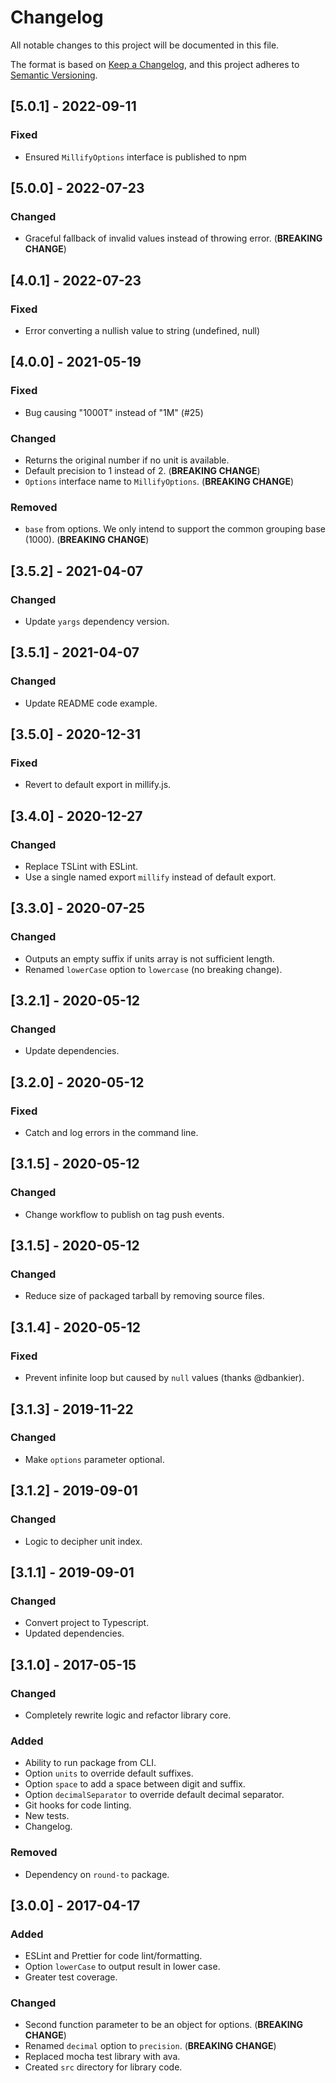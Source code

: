 # Changelog
All notable changes to this project will be documented in this file.

The format is based on [Keep a Changelog](https://keepachangelog.com/en/1.0.0/),
and this project adheres to [Semantic Versioning](https://semver.org/spec/v2.0.0.html).

## [5.0.1] - 2022-09-11
### Fixed
- Ensured `MillifyOptions` interface is published to npm

## [5.0.0] - 2022-07-23
### Changed
- Graceful fallback of invalid values instead of throwing error. (**BREAKING CHANGE**)

## [4.0.1] - 2022-07-23
### Fixed
- Error converting a nullish value to string (undefined, null)

## [4.0.0] - 2021-05-19
### Fixed
- Bug causing "1000T" instead of "1M" (#25)

### Changed
- Returns the original number if no unit is available.
- Default precision to 1 instead of 2. (**BREAKING CHANGE**)
- `Options` interface name to `MillifyOptions`. (**BREAKING CHANGE**)

### Removed
- `base` from options. We only intend to support the common grouping base (1000). (**BREAKING CHANGE**)

## [3.5.2] - 2021-04-07
### Changed
- Update `yargs` dependency version.

## [3.5.1] - 2021-04-07
### Changed
- Update README code example.

## [3.5.0] - 2020-12-31
### Fixed
- Revert to default export in millify.js.

## [3.4.0] - 2020-12-27
### Changed
- Replace TSLint with ESLint.
- Use a single named export `millify` instead of default export.

## [3.3.0] - 2020-07-25
### Changed
- Outputs an empty suffix if units array is not sufficient length.
- Renamed `lowerCase` option to `lowercase` (no breaking change).

## [3.2.1] - 2020-05-12
### Changed
- Update dependencies.

## [3.2.0] - 2020-05-12
### Fixed
- Catch and log errors in the command line.

## [3.1.5] - 2020-05-12

### Changed
- Change workflow to publish on tag push events.

## [3.1.5] - 2020-05-12

### Changed
- Reduce size of packaged tarball by removing source files.

## [3.1.4] - 2020-05-12

### Fixed
- Prevent infinite loop but caused by `null` values (thanks @dbankier).

## [3.1.3] - 2019-11-22

### Changed
- Make `options` parameter optional.

## [3.1.2] - 2019-09-01

### Changed
- Logic to decipher unit index.

## [3.1.1] - 2019-09-01

### Changed
- Convert project to Typescript.
- Updated dependencies.

## [3.1.0] - 2017-05-15

### Changed
- Completely rewrite logic and refactor library core.

### Added
- Ability to run package from CLI.
- Option `units` to override default suffixes.
- Option `space` to add a space between digit and suffix.
- Option `decimalSeparator` to override default decimal separator.
- Git hooks for code linting.
- New tests.
- Changelog.

### Removed
- Dependency on `round-to` package.

## [3.0.0] - 2017-04-17

### Added
- ESLint and Prettier for code lint/formatting.
- Option `lowerCase` to output result in lower case.
- Greater test coverage.

### Changed
- Second function parameter to be an object for options. (**BREAKING CHANGE**)
- Renamed `decimal` option to `precision`. (**BREAKING CHANGE**)
- Replaced mocha test library with ava.
- Created `src` directory for library code.
